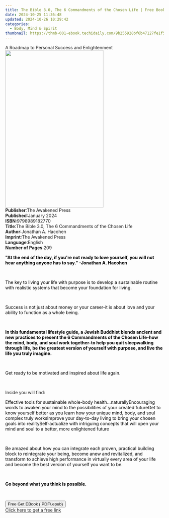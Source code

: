 ```yaml
---
title: The Bible 3.0, The 6 Commandments of the Chosen Life | Free Book
date: 2024-10-25 11:36:48
updated: 2024-10-26 10:29:42
categories:
  - Body, Mind & Spirit
thumbnail: https://thmb-001-ebook.techidaily.com/9b255928bf6b47127fe1f5798b5f1725c5a4d81b1396daec48e61bf9b5192c24.jpg
---
```

<main id="book-container">
  <div class="flex flex-col">
    <div class="book-brief flex-1 py-6 px-4 sm:p-6 md:py-10 md:px-8">
      <!-- brief-->
      <div class="book-brief-main">
        A Roadmap to Personal Success and Enlightenment
      </div>
    </div>
    <div
      class="book-meta-info flex-1 grid gap-4 col-start-1 col-end-3 row-start-1 sm:mb-6 sm:grid-cols-4 lg:gap-6 lg:col-start-2 lg:row-end-6 lg:row-span-6 lg:mb-0"
    >
      <div
        class="book-meta-info-left place-content-center mt-4 p-4 text-sm leading-6 col-start-2 col-span-2 dark:text-slate-400"
      >
        <img
          class="w-full h-500 object-cover rounded-lg sm:h-255 sm:col-span-2 lg:col-span-full"
          src="https://img-001-ebook.techidaily.com/af9f83e5b446655bcee7868992999e7ac14af5fe1f7c4a27d876bac91d797f62.jpg"
          alt=""
          width="312"
          height="500"
        />
      </div>
      <div
        class="book-meta-info-right mt-2 col-start-1 row-start-2 col-span-3 self-center"
      >
        <!-- meta data  -->
        <div class="flex flex-col px-4 md:px-8">
          <div class="flex-1">
            <strong>Publisher</strong>:<span class="px-2"
              >The Awakened Press</span
            >
          </div>
          <div class="flex-1">
            <strong>Published</strong>:<span class="px-2">January 2024</span>
          </div>
          <div class="flex-1">
            <strong>ISBN</strong>:<span class="px-2">9798989182770</span>
          </div>
          <div class="flex-1">
            <strong>Title</strong>:<span class="px-2"
              >The Bible 3.0, The 6 Commandments of the Chosen Life</span
            >
          </div>
          <div class="flex-1">
            <strong>Author</strong>:<span class="px-2"
              >Jonathan A. Hacohen</span
            >
          </div>
          <div class="flex-1">
            <strong>Imprint</strong>:<span class="px-2"
              >The Awakened Press</span
            >
          </div>
          <div class="flex-1">
            <strong>Language</strong>:<span class="px-2">English</span>
          </div>
          <div class="flex-1">
            <strong>Number of Pages</strong>:<span class="px-2">209</span>
          </div>
        </div>
      </div>
    </div>
    <div class="book-description flex-1 py-6 px-4 sm:p-6 md:py-10 md:px-8">
      <div class="book-description-main">
        <div accordion-content="" id="description">
          <p>
            <strong style="color: rgb(0, 0, 0)"
              >"At the end of the day, if you're not ready to love yourself, you
              will not hear anything anyone has to say." -Jonathan A.
              Hacohen</strong
            >
          </p>
          <p><br /></p>
          <p>
            <span style="color: rgb(0, 0, 0)"
              >The key to living your life with purpose is to develop a
              sustainable routine with realistic systems that become your
              foundation for living.</span
            >
          </p>
          <p><br /></p>
          <p>
            <span style="color: rgb(0, 0, 0)"
              >Success is not just about money or your career-it is about love
              and your ability to function as a whole being.</span
            >
          </p>
          <p><br /></p>
          <p>
            <strong style="color: rgb(0, 0, 0)"
              >In this fundamental lifestyle guide, a Jewish Buddhist blends
              ancient and new practices to present the 6 Commandments of the
              Chosen Life-how the mind, body, and soul work together-to help you
              quit sleepwalking through life, be the greatest version of
              yourself with purpose, and live the life you truly
              imagine.</strong
            >
          </p>
          <p><br /></p>
          <p>
            <span style="color: rgb(0, 0, 0)"
              >Get ready to be motivated and inspired about life again.</span
            >
          </p>
          <p><br /></p>
          <p>Inside you will find:</p>
          <span style="color: rgb(0, 0, 0)"
            >Effective tools for sustainable whole-body health...naturally</span
          ><span style="color: rgb(0, 0, 0)"
            >Encouraging words to awaken your mind to the possibilities of your
            created future</span
          ><span style="color: rgb(0, 0, 0)"
            >Get to know yourself better as you learn how your unique mind,
            body, and soul complex truly works</span
          ><span style="color: rgb(0, 0, 0)"
            >Improve your day-to-day living to bring your chosen goals into
            reality</span
          ><span style="color: rgb(0, 0, 0)"
            >Self-actualize with intriguing concepts that will open your mind
            and soul to a better, more enlightened future</span
          >
          <p><br /></p>
          <p>
            <span style="color: rgb(0, 0, 0)"
              >Be amazed about how you can integrate each proven, practical
              building block to reintegrate your being, become anew and
              revitalized, and transform to achieve high performance in
              virtually every area of your life and become the best version of
              yourself you want to be.&nbsp;</span
            >
          </p>
          <p><br /></p>
          <p>
            <strong style="color: rgb(0, 0, 0)"
              >Go beyond what you think is possible.</strong
            >
          </p>
          <p><br /></p>
        </div>
        <div class="accordion-fader"></div>
      </div>
    </div>
    <div class="book-excerpts flex-1 py-6 px-4 sm:p-6 md:py-10 md:px-8"></div>
    <div
      class="book-about-author flex-1 py-6 px-4 sm:p-6 md:py-10 md:px-8"
    ></div>
    <div class="book-free-get flex-1 py-6 px-4 sm:p-6 md:py-10 md:px-8">
      <button
        id="btn-free-get"
        class="bg-blue-500 hover:bg-blue-700 text-white font-bold py-2 px-4 rounded"
      >
        Free Get EBook (.PDF/.epub)
      </button>
      <div id="countdown-display" class="px-2 text-lg mt-2"></div>
      <a
        id="free-link"
        class="hidden bg-blue-500 hover:bg-blue-700 text-white font-bold py-2 px-4 rounded"
        href="https://www.ebooks.com/en-us/book/211166028/the-bible-3-0-the-6-commandments-of-the-chosen-life/jonathan-a-hacohen/"
        target="_blank"
        >Click here to get a free link</a
      >
    </div>
    <script>
      let countdownTime = 0;
      let countdownInterval = null;
      document
        .getElementById('btn-free-get')
        .addEventListener('click', startCountdown);
      function startCountdown() {
        countdownTime = new Date().getTime() + 60000 * 3;
        countdownInterval = setInterval(updateCountdown, 1000);
        document.getElementById('btn-free-get').disabled = true;
        document
          .getElementById('btn-free-get')
          .classList.add('bg-gray-500', 'cursor-not-allowed');
      }
      function updateCountdown() {
        let currentTime = new Date().getTime();
        let timeLeft = countdownTime - currentTime;
        let secondsLeft = Math.floor(timeLeft / 1000);
        document.getElementById('countdown-display').innerHTML =
          `Remaining time: ${secondsLeft} seconds.`;
        if (secondsLeft <= 0) {
          clearInterval(countdownInterval);
          document.getElementById('btn-free-get').classList.add('hidden');
          document.getElementById('free-link').classList.remove('hidden');
          document.getElementById('countdown-display').innerHTML = '';
        }
      }
    </script>
  </div>
</main>
